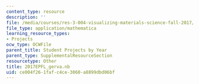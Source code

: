 ```yaml
---
content_type: resource
description: ''
file: /media/courses/res-3-004-visualizing-materials-science-fall-2017/ce004f261fafc4ce3060a8899dbd06bf_2017EPFL_gerva.nb
file_type: application/mathematica
learning_resource_types:
- Projects
ocw_type: OCWFile
parent_title: Student Projects by Year
parent_type: SupplementalResourceSection
resourcetype: Other
title: 2017EPFL_gerva.nb
uid: ce004f26-1faf-c4ce-3060-a8899dbd06bf
---
```

